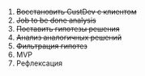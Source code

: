 1. ~~Восстановить CustDev с клиентом~~
2. ~~Job to be done analysis~~
3. ~~Поставить гипотезы решения~~
4. ~~Анализ аналогичных решений~~
5. ~~Фильтрация гипотез~~
6. MVP
7. Рефлексация
